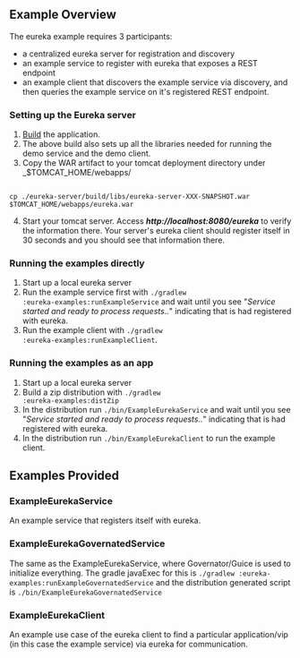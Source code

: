 ## Example Overview
The eureka example requires 3 participants:
* a centralized eureka server for registration and discovery
* an example service to register with eureka that exposes a REST endpoint
* an example client that discovers the example service via discovery, and then queries the example service on it's
  registered REST endpoint.

### Setting up the Eureka server
1. [Build](https://github.com/Netflix/eureka/wiki/Building-Eureka-Client-and-Server) the application.
2. The above build also sets up all the libraries needed for running the demo service and the demo client.
3. Copy the WAR artifact to your tomcat deployment directory under _$TOMCAT_HOME/webapps/
<pre><code>
cp ./eureka-server/build/libs/eureka-server-XXX-SNAPSHOT.war $TOMCAT_HOME/webapps/eureka.war
</pre></code>
4. Start your tomcat server. Access _**http://localhost:8080/eureka**_ to verify the information there. Your server's eureka client should register itself in 30 seconds and you should see that information there.

### Running the examples directly
1. Start up a local eureka server
2. Run the example service first with <code>./gradlew :eureka-examples:runExampleService</code> and wait until you see "_Service started and ready to process requests.._" indicating that is had registered with eureka.
3. Run the example client with <code>./gradlew :eureka-examples:runExampleClient</code>.

### Running the examples as an app
1. Start up a local eureka server
2. Build a zip distribution with <code>./gradlew :eureka-examples:distZip</code>
3. In the distribution run <code>./bin/ExampleEurekaService</code> and wait until you see "_Service started and ready to process requests.._" indicating that is had registered with eureka.
4. In the distribution run <code>./bin/ExampleEurekaClient</code> to run the example client.

## Examples Provided

### ExampleEurekaService
An example service that registers itself with eureka.

### ExampleEurekaGovernatedService
The same as the ExampleEurekaService, where Governator/Guice is used to initialize everything. The gradle javaExec for this is <code>./gradlew :eureka-examples:runExampleGovernatedService</code> and the distribution generated script is <code>./bin/ExampleEurekaGovernatedService</code>

### ExampleEurekaClient
An example use case of the eureka client to find a particular application/vip (in this case the example service) via eureka for communication.
